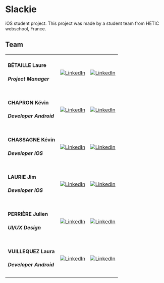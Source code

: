 Slackie
==========
iOS student project. This project was made by a student team from HETIC webschool, France. <br />

## Team

<table>
  <tr>
    <td><h4>BÉTAILLE Laure</h4><h5>Project Manager</h5></td>
    <td><a href="https://www.linkedin.com/in/laurebetaille"><img src="http://www.tlogistics.eu/wp-content/uploads/2013/01/Linkedin-Logo1.png" alt="LinkedIn"/></a></td>
    <td><a href="#"><img src="http://ciembor.github.io/4bit/images/github.png" alt="LinkedIn"/></a></td>
  </tr>
  <tr>
    <td><h4>CHAPRON Kévin</h4><h5>Developer Android</h5></td>
    <td><a href="https://www.linkedin.com/pub/kevin-chapron/97/2b9/a75"><img src="http://www.tlogistics.eu/wp-content/uploads/2013/01/Linkedin-Logo1.png" alt="LinkedIn"/></a></td>
    <td><a href="https://github.com/kevinchap"><img src="http://ciembor.github.io/4bit/images/github.png" alt="LinkedIn"/></a></td>
  </tr>
  <tr>
    <td><h4>CHASSAGNE Kévin</h4><h5>Developer iOS</h5></td>
    <td><a href="https://www.linkedin.com/pub/k%C3%A9vin-chassagne/8b/788/28b"><img src="http://www.tlogistics.eu/wp-content/uploads/2013/01/Linkedin-Logo1.png" alt="LinkedIn"/></a></td>
    <td><a href="https://github.com/KevinChassagne"><img src="http://ciembor.github.io/4bit/images/github.png" alt="LinkedIn"/></a></td>
  </tr>
  <tr>
    <td><h4>LAURIE Jim</h4><h5>Developer iOS</h5></td>
    <td><a href="https://www.linkedin.com/pub/jim-laurie/69/a81/34a"><img src="http://www.tlogistics.eu/wp-content/uploads/2013/01/Linkedin-Logo1.png" alt="LinkedIn"/></a></td>
    <td><a href="https://github.com/hack1337"><img src="http://ciembor.github.io/4bit/images/github.png" alt="LinkedIn"/></a></td>
  </tr>
  <tr>
    <td><h4>PERRIÈRE Julien</h4><h5>UI/UX Design</h5></td>
    <td><a href="https://www.linkedin.com/pub/julien-perriere/2b/148/36"><img src="http://www.tlogistics.eu/wp-content/uploads/2013/01/Linkedin-Logo1.png" alt="LinkedIn"/></a></td>
    <td><a href="#"><img src="http://ciembor.github.io/4bit/images/github.png" alt="LinkedIn"/></a></td>
  </tr>
    <tr>
    <td><h4>VUILLEQUEZ Laura</h4><h5>Developer Android</h5></td>
    <td><a href="https://www.linkedin.com/pub/laura-vuillequez/75/7a5/843"><img src="http://www.tlogistics.eu/wp-content/uploads/2013/01/Linkedin-Logo1.png" alt="LinkedIn"/></a></td>
    <td><a href="#"><img src="http://ciembor.github.io/4bit/images/github.png" alt="LinkedIn"/></a></td>
  </tr>
</table>
